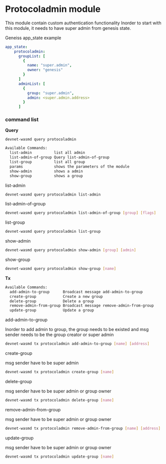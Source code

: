 # Protocoladmin module

This module contain custom authentication functionality
Inorder to start with this module, it needs to have super admin from genesis state.

Geneiss app_state example

```yml
app_state:
    protocoladmin:
      groupList: [
        {
          name: "super.admin",
          owner: "genesis"
        }
      ]
      adminList: [
        {
          group: "super.admin",
          admin: <super.admin.address>
        }
      ]
```

### __command list__

__Query__

```devnet-wasmd query protocoladmin```

```bash
Available Commands:
  list-admin          list all admin
  list-admin-of-group Query list-admin-of-group
  list-group          list all group
  params              shows the parameters of the module
  show-admin          shows a admin
  show-group          shows a group
```

list-admin

```bash
devnet-wasmd query protocoladmin list-admin
```

list-admin-of-group

```bash
devnet-wasmd query protocoladmin list-admin-of-group [group] [flags]
```

list-group

```bash
devnet-wasmd query protocoladmin list-group
```

show-admin

```bash
devnet-wasmd query protocoladmin show-admin [group] [admin]
```

show-group

```bash
devnet-wasmd query protocoladmin show-group [name]
```

__Tx__

```bash
Available Commands:
  add-admin-to-group      Broadcast message add-admin-to-group
  create-group            Create a new group
  delete-group            Delete a group
  remove-admin-from-group Broadcast message remove-admin-from-group
  update-group            Update a group
```

add-admin-to-group

Inorder to add admin to group, the group needs to be existed and msg sender needs to be the group creator or super admin

```bash
devnet-wasmd tx protocoladmin add-admin-to-group [name] [address]
```

create-group

msg sender have to be super admin

```bash
devnet-wasmd tx protocoladmin create-group [name]
```

delete-group

msg sender have to be super admin or group owner

```bash
devnet-wasmd tx protocoladmin delete-group [name]
```

remove-admin-from-group

msg sender have to be super admin or group owner

```bash
devnet-wasmd tx protocoladmin remove-admin-from-group [name] [address]
```

update-group

msg sender have to be super admin or group owner

```bash
devnet-wasmd tx protocoladmin update-group [name]
```
